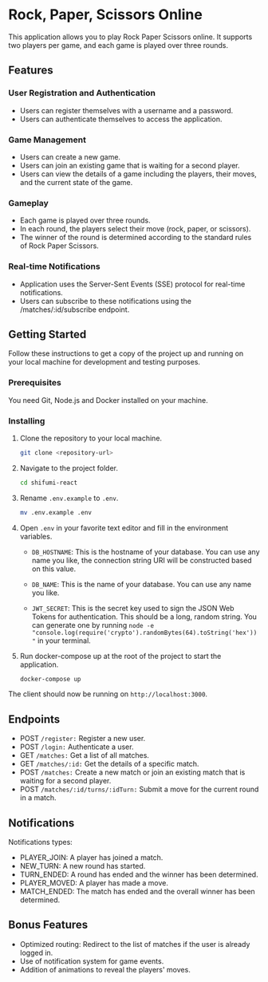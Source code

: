 # Rock, Paper, Scissors Online

This application allows you to play Rock Paper Scissors online. It supports two players per game, and each game is played over three rounds.

## Features

### User Registration and Authentication
- Users can register themselves with a username and a password.
- Users can authenticate themselves to access the application.

### Game Management
- Users can create a new game.
- Users can join an existing game that is waiting for a second player.
- Users can view the details of a game including the players, their moves, and the current state of the game.

### Gameplay
- Each game is played over three rounds.
- In each round, the players select their move (rock, paper, or scissors).
- The winner of the round is determined according to the standard rules of Rock Paper Scissors.

### Real-time Notifications
- Application uses the Server-Sent Events (SSE) protocol for real-time notifications.
- Users can subscribe to these notifications using the /matches/:id/subscribe endpoint.

## Getting Started

Follow these instructions to get a copy of the project up and running on your local machine for development and testing purposes.

### Prerequisites

You need Git, Node.js and Docker installed on your machine.

### Installing

1. Clone the repository to your local machine.
    ```bash
    git clone <repository-url>
    ```

2. Navigate to the project folder.
    ```bash
    cd shifumi-react
    ```

3. Rename `.env.example` to `.env`.
    ```bash
    mv .env.example .env
    ```

4. Open `.env` in your favorite text editor and fill in the environment variables.

   - `DB_HOSTNAME`: This is the hostname of your database. You can use any name you like, the connection string URI will be constructed based on this value.

   - `DB_NAME`: This is the name of your database. You can use any name you like.

   - `JWT_SECRET`: This is the secret key used to sign the JSON Web Tokens for authentication. This should be a long, random string. You can generate one by running `node -e "console.log(require('crypto').randomBytes(64).toString('hex'))"` in your terminal.

5. Run docker-compose up at the root of the project to start the application.
    ```bash
    docker-compose up
    ```

The client should now be running on `http://localhost:3000`.

## Endpoints

- POST `/register:` Register a new user.
- POST `/login:` Authenticate a user.
- GET `/matches:` Get a list of all matches.
- GET `/matches/:id:` Get the details of a specific match.
- POST `/matches:` Create a new match or join an existing match that is waiting for a second player.
- POST `/matches/:id/turns/:idTurn:` Submit a move for the current round in a match.

## Notifications

Notifications types:

- PLAYER_JOIN: A player has joined a match.
- NEW_TURN: A new round has started.
- TURN_ENDED: A round has ended and the winner has been determined.
- PLAYER_MOVED: A player has made a move.
- MATCH_ENDED: The match has ended and the overall winner has been determined.

## Bonus Features

- Optimized routing: Redirect to the list of matches if the user is already logged in.
- Use of notification system for game events.
- Addition of animations to reveal the players' moves.
